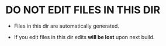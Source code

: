 # DO NOT EDIT FILES IN THIS DIR

* Files in this dir are automatically generated.

* If you edit files in this dir edits **will be lost** upon next build.